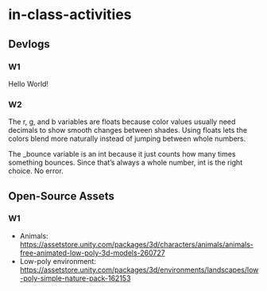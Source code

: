 # in-class-activities
## Devlogs
### W1
Hello World!

### W2
The r, g, and b variables are floats because color values usually need decimals to show smooth changes between shades. Using floats lets the colors blend more naturally instead of jumping between whole numbers.

The _bounce variable is an int because it just counts how many times something bounces. Since that’s always a whole number, int is the right choice.
No error.

## Open-Source Assets
### W1
- Animals: https://assetstore.unity.com/packages/3d/characters/animals/animals-free-animated-low-poly-3d-models-260727 
- Low-poly environment: https://assetstore.unity.com/packages/3d/environments/landscapes/low-poly-simple-nature-pack-162153 
